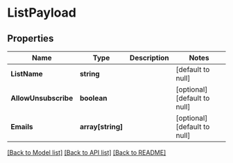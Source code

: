 # ListPayload

## Properties
Name | Type | Description | Notes
------------ | ------------- | ------------- | -------------
**ListName** | **string** |  | [default to null]
**AllowUnsubscribe** | **boolean** |  | [optional] [default to null]
**Emails** | **array[string]** |  | [optional] [default to null]

[[Back to Model list]](../README.md#documentation-for-models) [[Back to API list]](../README.md#documentation-for-api-endpoints) [[Back to README]](../README.md)


